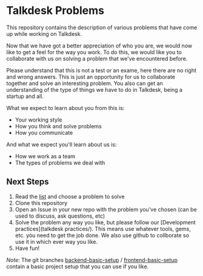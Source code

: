 # Talkdesk Problems

This repository contains the description of various problems that have
come up while working on Talkdesk.

Now that we have got a better appreciation of who you are, we would now like to get
a feel for the way you work. To do this, we would like you to collaborate with us on
solving a problem that we've encountered before.

Please understand that this is not a test or an exame, here there are no right and wrong
answers. This is just an opportunity for us to collaborate together and solve an interesting
problem. You also can get an understanding of the type of things we have to do in Talkdesk,
being a startup and all.

What we expect to learn about you from this is:

* Your working style
* How you think and solve problems
* How you communicate

And what we expect you'll learn about us is:

* How we work as a team
* The types of problems we deal with


## Next Steps

1. Read the [list](problems/) and choose a problem to solve
2. Clone this repository
3. Open an Issue in your new repo with the problem you've chosen (can be used to discuss, ask questions, etc)
4. Solve the problem any way you like, but please follow our [Development practices](talkdesk practices/).
   This means use whatever tools, gems, etc. you need to get the job done. We also use github to collborate
   so use it in which ever way you like.
5. Have fun!

*Note*: The git branches [backend-basic-setup][1] / [frontend-basic-setup][2] contain a basic project setup
that you can use if you like.

[1]:https://github.com/Talkdesk/challenge/tree/backend-basic-setup
[2]:https://github.com/Talkdesk/challenge/tree/frontend-basic-setup
